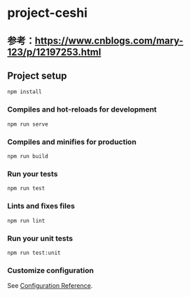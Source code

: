# project-ceshi

## 参考：<a target="_blank" href="https://www.cnblogs.com/mary-123/p/12197253.html">https://www.cnblogs.com/mary-123/p/12197253.html</a>

## Project setup 
```
npm install
```

### Compiles and hot-reloads for development
```
npm run serve
```

### Compiles and minifies for production
```
npm run build
```

### Run your tests
```
npm run test
```

### Lints and fixes files
```
npm run lint
```

### Run your unit tests
```
npm run test:unit
```

### Customize configuration
See [Configuration Reference](https://cli.vuejs.org/config/).
